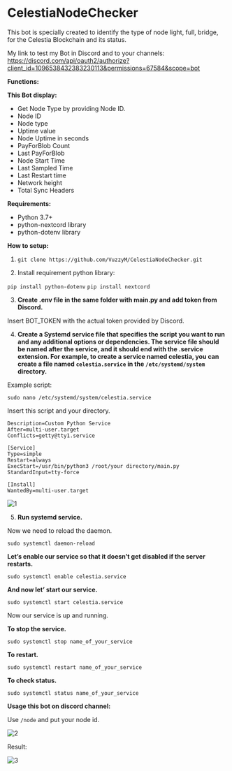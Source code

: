 # CelestiaNodeChecker
This bot is specially created to identify the type of node light, full, bridge, for the Celestia Blockchain and its status.

My link to test my Bot in Discord and to your channels: https://discord.com/api/oauth2/authorize?client_id=1096538432383230113&permissions=67584&scope=bot 

**Functions:**

**This Bot display:**

- Get Node Type by providing Node ID.
- Node ID
- Node type
- Uptime value
- Node Uptime in seconds
- PayForBlob Count
- Last PayForBlob
- Node Start Time
- Last Sampled Time
- Last Restart time
- Network height
- Total Sync Headers


**Requirements:**

- Python 3.7+
- python-nextcord library
- python-dotenv library

**How to setup:**

1. ```git clone https://github.com/VuzzyM/CelestiaNodeChecker.git```

2. Install requirement python library: 

```pip install python-dotenv```
```pip install nextcord```

3. **Create .env file in the same folder with main.py and add token from Discord.**

 Insert BOT_TOKEN with the actual token provided by Discord.

4. **Create a Systemd service file that specifies the script you want to run and any additional options or dependencies. The service file should be named after the service, and it should end with the .service extension. For example, to create a service named celestia, you can create a file named `celestia.service` in the `/etc/systemd/system` directory.**

Example script:

```sudo nano /etc/systemd/system/celestia.service```

Insert this script and your directory.

```[Unit]
Description=Custom Python Service
After=multi-user.target
Conflicts=getty@tty1.service

[Service]
Type=simple
Restart=always
ExecStart=/usr/bin/python3 /root/your directory/main.py
StandardInput=tty-force

[Install]
WantedBy=multi-user.target
```

![1](https://user-images.githubusercontent.com/66425682/232172724-c3c6fc3f-7e5e-4cf1-b069-bfb63f7b545e.png)


5. **Run systemd service.**

Now we need to reload the daemon.

```sudo systemctl daemon-reload```

**Let’s enable our service so that it doesn’t get disabled if the server restarts.**

```sudo systemctl enable celestia.service```

**And now let’ start our service.**

```sudo systemctl start celestia.service```

Now our service is up and running.

**To stop the service.**

```sudo systemctl stop name_of_your_service```

**To restart.**

```sudo systemctl restart name_of_your_service```

**To check status.**

```sudo systemctl status name_of_your_service```

**Usage this bot on discord channel:**

Use ```/node``` and put your node id.

![2](https://user-images.githubusercontent.com/66425682/232172710-4775a1e4-45ef-47f8-a0ab-f53cfcdd0c8d.png)

Result:

![3](https://user-images.githubusercontent.com/66425682/232172717-bc00f440-c207-4a5f-a7f3-040ab11a7b8d.png)


